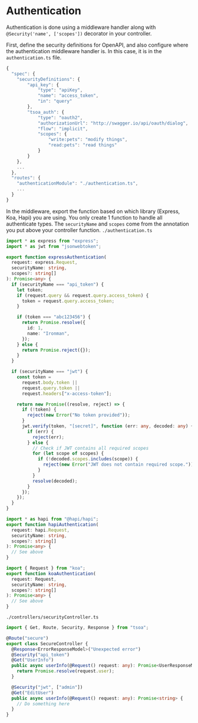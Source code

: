# Authentication

Authentication is done using a middleware handler along with `@Security('name', ['scopes'])` decorator in your controller.

First, define the security definitions for OpenAPI, and also configure where the authentication middleware handler is. In this case, it is in the `authentication.ts` file.

```js
{
  "spec": {
    "securityDefinitions": {
        "api_key": {
            "type": "apiKey",
            "name": "access_token",
            "in": "query"
        },
        "tsoa_auth": {
            "type": "oauth2",
            "authorizationUrl": "http://swagger.io/api/oauth/dialog",
            "flow": "implicit",
            "scopes": {
                "write:pets": "modify things",
                "read:pets": "read things"
            }
        }
    },
    ...
  },
  "routes": {
    "authenticationModule": "./authentication.ts",
    ...
  }
}
```

In the middleware, export the function based on which library (Express, Koa, Hapi) you are using. You only create 1 function to handle all authenticate types. The `securityName` and `scopes` come from the annotation you put above your controller function.
`./authentication.ts`

```ts
import * as express from "express";
import * as jwt from "jsonwebtoken";

export function expressAuthentication(
  request: express.Request,
  securityName: string,
  scopes?: string[]
): Promise<any> {
  if (securityName === "api_token") {
    let token;
    if (request.query && request.query.access_token) {
      token = request.query.access_token;
    }

    if (token === "abc123456") {
      return Promise.resolve({
        id: 1,
        name: "Ironman",
      });
    } else {
      return Promise.reject({});
    }
  }

  if (securityName === "jwt") {
    const token =
      request.body.token ||
      request.query.token ||
      request.headers["x-access-token"];

    return new Promise((resolve, reject) => {
      if (!token) {
        reject(new Error("No token provided"));
      }
      jwt.verify(token, "[secret]", function (err: any, decoded: any) {
        if (err) {
          reject(err);
        } else {
          // Check if JWT contains all required scopes
          for (let scope of scopes) {
            if (!decoded.scopes.includes(scope)) {
              reject(new Error("JWT does not contain required scope."));
            }
          }
          resolve(decoded);
        }
      });
    });
  }
}

import * as hapi from "@hapi/hapi";
export function hapiAuthentication(
  request: hapi.Request,
  securityName: string,
  scopes?: string[]
): Promise<any> {
  // See above
}

import { Request } from "koa";
export function koaAuthentication(
  request: Request,
  securityName: string,
  scopes?: string[]
): Promise<any> {
  // See above
}
```

`./controllers/securityController.ts`

```ts
import { Get, Route, Security, Response } from "tsoa";

@Route("secure")
export class SecureController {
  @Response<ErrorResponseModel>("Unexpected error")
  @Security("api_token")
  @Get("UserInfo")
  public async userInfo(@Request() request: any): Promise<UserResponseModel> {
    return Promise.resolve(request.user);
  }

  @Security("jwt", ["admin"])
  @Get("EditUser")
  public async userInfo(@Request() request: any): Promise<string> {
    // Do something here
  }
}
```
